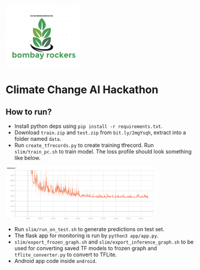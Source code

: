 <img src="/docs/logo.png" width="200">

 # Climate Change AI Hackathon
 
 ## How to run?
 
 * Install python deps using `pip install -r requirements.txt`.
 * Download `train.zip` and `test.zip` from `bit.ly/2mgYsqh`, extract into a folder named `data`.
 * Run `create_tfrecords.py` to create training tfrecord. Run `slim/train_pc.sh` to train model. The loss profile should look something like below.

 <img src="/docs/loss.png" width="400">

 * Run `slim/run_on_test.sh` to generate predictions on test set.
 * The flask app for monitoring is run by `python3 app/app.py`.
 * `slim/export_frozen_graph.sh` and `slim/export_inference_graph.sh` to be used for converting saved TF models to frozen graph and `tflite_converter.py` to convert to TFLite.
 * Android app code inside `android`.
 
 
